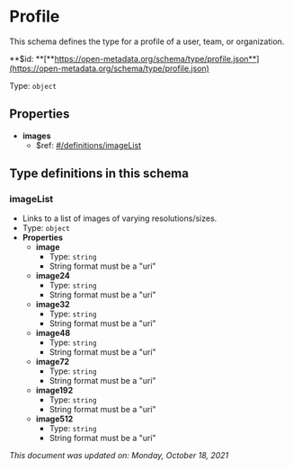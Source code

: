 # Profile

This schema defines the type for a profile of a user, team, or organization.

**$id: **[**https://open-metadata.org/schema/type/profile.json**](https://open-metadata.org/schema/type/profile.json)

Type: `object`

## Properties

* **images**
  * $ref: [#/definitions/imageList](profile.md#imagelist)

## Type definitions in this schema

### imageList

* Links to a list of images of varying resolutions/sizes.
* Type: `object`
* **Properties**
  * **image**
    * Type: `string`
    * String format must be a "uri"
  * **image24**
    * Type: `string`
    * String format must be a "uri"
  * **image32**
    * Type: `string`
    * String format must be a "uri"
  * **image48**
    * Type: `string`
    * String format must be a "uri"
  * **image72**
    * Type: `string`
    * String format must be a "uri"
  * **image192**
    * Type: `string`
    * String format must be a "uri"
  * **image512**
    * Type: `string`
    * String format must be a "uri"

_This document was updated on: Monday, October 18, 2021_
